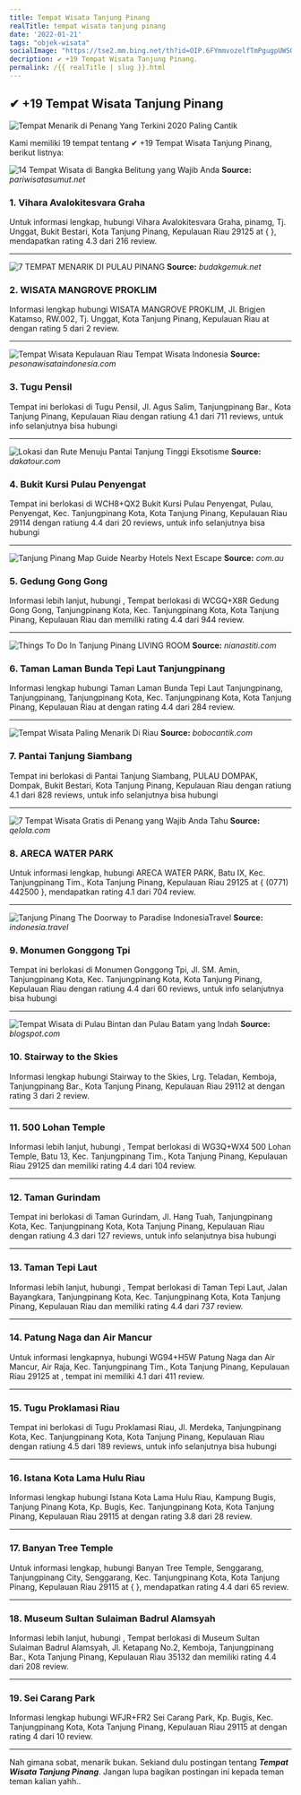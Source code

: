 ```yaml
---
title: Tempat Wisata Tanjung Pinang
realTitle: tempat wisata tanjung pinang
date: '2022-01-21'
tags: "objek-wisata"
socialImage: "https://tse2.mm.bing.net/th?id=OIP.6FYmmvozelfTmPgugpUWSQHaE6&amp;pid=15.1"
decription: ✔ +19 Tempat Wisata Tanjung Pinang.
permalink: /{{ realTitle | slug }}.html
---
```


## ✔ +19 Tempat Wisata Tanjung Pinang

![Tempat Menarik di Penang Yang Terkini 2020 Paling Cantik](https://mytrip123.com/wp-content/uploads/2018/12/tempat-menarik-di-Penang.jpg)



Kami memiliki 19 tempat tentang ✔ +19 Tempat Wisata Tanjung Pinang, berikut listnya:



![14 Tempat Wisata di Bangka Belitung yang Wajib Anda ](https://tse2.mm.bing.net/th?id=OIP.TZHkcOrUKUwzPE7GpJOdOgHaFj&amp;pid=15.1)
**Source:** _pariwisatasumut.net_


### 1. Vihara Avalokitesvara Graha



Untuk informasi lengkap, hubungi Vihara Avalokitesvara Graha, pinamg, Tj. Unggat, Bukit Bestari, Kota Tanjung Pinang, Kepulauan Riau 29125 at {  }, mendapatkan rating 4.3 dari 216 review.

---


![7 TEMPAT MENARIK DI PULAU PINANG](https://tse1.mm.bing.net/th?id=OIP.9UUO68DE7OGZKj9Vmt6QGAHaE7&amp;pid=15.1)
**Source:** _budakgemuk.net_


### 2. WISATA MANGROVE PROKLIM



Informasi lengkap hubungi WISATA MANGROVE PROKLIM, Jl. Brigjen Katamso, RW.002, Tj. Unggat, Kota Tanjung Pinang, Kepulauan Riau at  dengan rating 5 dari 2 review.

---


![Tempat Wisata Kepulauan Riau  Tempat Wisata Indonesia](https://tse2.mm.bing.net/th?id=OIP.HV8bhFKdLIqAEjkElLhvNAHaEK&amp;pid=15.1)
**Source:** _pesonawisataindonesia.com_


### 3. Tugu Pensil



Tempat ini berlokasi di Tugu Pensil, Jl. Agus Salim, Tanjungpinang Bar., Kota Tanjung Pinang, Kepulauan Riau dengan ratiung 4.1 dari 711 reviews, untuk info selanjutnya bisa hubungi 

---


![Lokasi dan Rute Menuju Pantai Tanjung Tinggi Eksotisme ](https://tse4.mm.bing.net/th?id=OIP.7g8s2QvkKYAO7BudE-LlEQHaEK&amp;pid=15.1)
**Source:** _dakatour.com_


### 4. Bukit Kursi Pulau Penyengat



Tempat ini berlokasi di WCH8+QX2 Bukit Kursi Pulau Penyengat, Pulau, Penyengat, Kec. Tanjungpinang Kota, Kota Tanjung Pinang, Kepulauan Riau 29114 dengan ratiung 4.4 dari 20 reviews, untuk info selanjutnya bisa hubungi 

---


![Tanjung Pinang  Map Guide  Nearby Hotels  Next Escape](https://tse2.mm.bing.net/th?id=OIP.PG0Kn4rj6OFcK1pVU43e2wHaFj&amp;pid=15.1)
**Source:** _com.au_


### 5. Gedung Gong Gong



Informasi lebih lanjut, hubungi , Tempat berlokasi di WCGQ+X8R Gedung Gong Gong, Tanjungpinang Kota, Kec. Tanjungpinang Kota, Kota Tanjung Pinang, Kepulauan Riau dan memiliki rating 4.4 dari 944 review.

---


![Things To Do In Tanjung Pinang  LIVING ROOM](https://tse3.mm.bing.net/th?id=OIP.tvmk8JDMkXrDPRV8tBIdWQHaFj&amp;pid=15.1)
**Source:** _nianastiti.com_


### 6. Taman Laman Bunda Tepi Laut Tanjungpinang



Informasi lengkap hubungi Taman Laman Bunda Tepi Laut Tanjungpinang, Tanjungpinang, Tanjungpinang Kota, Kec. Tanjungpinang Kota, Kota Tanjung Pinang, Kepulauan Riau at  dengan rating 4.4 dari 284 review.

---


![Tempat Wisata Paling Menarik Di Riau](https://tse4.mm.bing.net/th?id=OIP.9jWfxfXBbnYOiMUQeO_8tAHaEz&amp;pid=15.1)
**Source:** _bobocantik.com_


### 7. Pantai Tanjung Siambang



Tempat ini berlokasi di Pantai Tanjung Siambang, PULAU DOMPAK, Dompak, Bukit Bestari, Kota Tanjung Pinang, Kepulauan Riau dengan ratiung 4.1 dari 828 reviews, untuk info selanjutnya bisa hubungi 

---


![7 Tempat Wisata Gratis di Penang yang Wajib Anda Tahu ](https://tse1.mm.bing.net/th?id=OIP.tJhv5WegZ4CUFIkLMMGFygHaFj&amp;pid=15.1)
**Source:** _qelola.com_


### 8. ARECA WATER PARK



Untuk informasi lengkap, hubungi ARECA WATER PARK, Batu IX, Kec. Tanjungpinang Tim., Kota Tanjung Pinang, Kepulauan Riau 29125 at { (0771) 442500 }, mendapatkan rating 4.1 dari 704 review.

---


![Tanjung Pinang  The Doorway to Paradise  IndonesiaTravel](https://tse4.mm.bing.net/th?id=OIP.9mY5izMsJ-RT1EJQNo3xQwHaDP&amp;pid=15.1)
**Source:** _indonesia.travel_


### 9. Monumen Gonggong Tpi



Tempat ini berlokasi di Monumen Gonggong Tpi, Jl. SM. Amin, Tanjungpinang Kota, Kec. Tanjungpinang Kota, Kota Tanjung Pinang, Kepulauan Riau dengan ratiung 4.4 dari 60 reviews, untuk info selanjutnya bisa hubungi 

---


![Tempat Wisata di Pulau Bintan dan Pulau Batam yang Indah ](https://tse1.mm.bing.net/th?id=OIP.sak6QVSB8m0aiNP91LcTlgHaE7&amp;pid=15.1)
**Source:** _blogspot.com_


### 10. Stairway to the Skies



Informasi lengkap hubungi Stairway to the Skies, Lrg. Teladan, Kemboja, Tanjungpinang Bar., Kota Tanjung Pinang, Kepulauan Riau 29112 at  dengan rating 3 dari 2 review.

---


### 11. 500 Lohan Temple



Informasi lebih lanjut, hubungi , Tempat berlokasi di WG3Q+WX4 500 Lohan Temple, Batu 13, Kec. Tanjungpinang Tim., Kota Tanjung Pinang, Kepulauan Riau 29125 dan memiliki rating 4.4 dari 104 review.

---


### 12. Taman Gurindam



Tempat ini berlokasi di Taman Gurindam, Jl. Hang Tuah, Tanjungpinang Kota, Kec. Tanjungpinang Kota, Kota Tanjung Pinang, Kepulauan Riau dengan ratiung 4.3 dari 127 reviews, untuk info selanjutnya bisa hubungi 

---


### 13. Taman Tepi Laut



Informasi lebih lanjut, hubungi , Tempat berlokasi di Taman Tepi Laut, Jalan Bayangkara, Tanjungpinang Kota, Kec. Tanjungpinang Kota, Kota Tanjung Pinang, Kepulauan Riau dan memiliki rating 4.4 dari 737 review.

---


### 14. Patung Naga dan Air Mancur



Untuk informasi lengkapnya, hubungi WG94+H5W Patung Naga dan Air Mancur, Air Raja, Kec. Tanjungpinang Tim., Kota Tanjung Pinang, Kepulauan Riau 29125 at , tempat ini memiliki 4.1 dari 411 review.

---


### 15. Tugu Proklamasi Riau



Tempat ini berlokasi di Tugu Proklamasi Riau, Jl. Merdeka, Tanjungpinang Kota, Kec. Tanjungpinang Kota, Kota Tanjung Pinang, Kepulauan Riau dengan ratiung 4.5 dari 189 reviews, untuk info selanjutnya bisa hubungi 

---


### 16. Istana Kota Lama Hulu Riau



Informasi lengkap hubungi Istana Kota Lama Hulu Riau, Kampung Bugis, Tanjung Pinang Kota, Kp. Bugis, Kec. Tanjungpinang Kota, Kota Tanjung Pinang, Kepulauan Riau 29115 at  dengan rating 3.8 dari 28 review.

---


### 17. Banyan Tree Temple



Untuk informasi lengkap, hubungi Banyan Tree Temple, Senggarang, Tanjungpinang City, Senggarang, Kec. Tanjungpinang Kota, Kota Tanjung Pinang, Kepulauan Riau 29115 at {  }, mendapatkan rating 4.4 dari 65 review.

---


### 18. Museum Sultan Sulaiman Badrul Alamsyah



Informasi lebih lanjut, hubungi , Tempat berlokasi di Museum Sultan Sulaiman Badrul Alamsyah, Jl. Ketapang No.2, Kemboja, Tanjungpinang Bar., Kota Tanjung Pinang, Kepulauan Riau 35132 dan memiliki rating 4.4 dari 208 review.

---


### 19. Sei Carang Park



Informasi lengkap hubungi WFJR+FR2 Sei Carang Park, Kp. Bugis, Kec. Tanjungpinang Kota, Kota Tanjung Pinang, Kepulauan Riau 29115 at  dengan rating 4 dari 10 review.

---









Nah gimana sobat, menarik bukan. Sekiand dulu postingan tentang ***Tempat Wisata Tanjung Pinang***. Jangan lupa bagikan postingan ini kepada teman teman kalian yahh..
